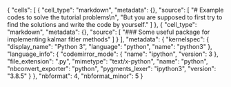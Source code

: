 {
 "cells": [
  {
   "cell_type": "markdown",
   "metadata": {},
   "source": [
    "# Example codes to solve the tutorial problems\n",
    "But you are supposed to first try to find the solutions and write the code by yourself."
   ]
  },
  {
   "cell_type": "markdown",
   "metadata": {},
   "source": [
    "### Some useful package for implementing kalmar fitler methods"
   ]
  }
 ],
 "metadata": {
  "kernelspec": {
   "display_name": "Python 3",
   "language": "python",
   "name": "python3"
  },
  "language_info": {
   "codemirror_mode": {
    "name": "ipython",
    "version": 3
   },
   "file_extension": ".py",
   "mimetype": "text/x-python",
   "name": "python",
   "nbconvert_exporter": "python",
   "pygments_lexer": "ipython3",
   "version": "3.8.5"
  }
 },
 "nbformat": 4,
 "nbformat_minor": 5
}
